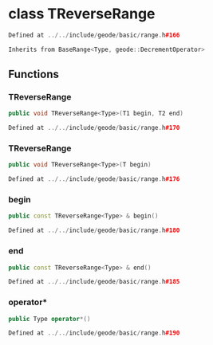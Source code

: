 # class TReverseRange

```cpp
Defined at ../../include/geode/basic/range.h#166
```

```cpp
Inherits from BaseRange<Type, geode::DecrementOperator>
```



## Functions

### TReverseRange

```cpp
public void TReverseRange<Type>(T1 begin, T2 end)
```

```cpp
Defined at ../../include/geode/basic/range.h#170
```

### TReverseRange

```cpp
public void TReverseRange<Type>(T begin)
```

```cpp
Defined at ../../include/geode/basic/range.h#176
```

### begin

```cpp
public const TReverseRange<Type> & begin()
```

```cpp
Defined at ../../include/geode/basic/range.h#180
```

### end

```cpp
public const TReverseRange<Type> & end()
```

```cpp
Defined at ../../include/geode/basic/range.h#185
```

### operator*

```cpp
public Type operator*()
```

```cpp
Defined at ../../include/geode/basic/range.h#190
```




